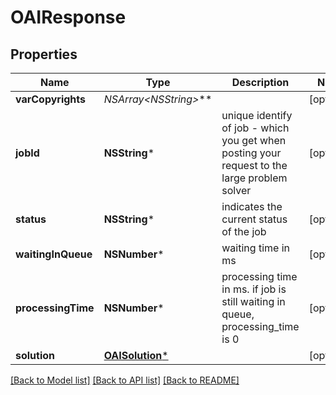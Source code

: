 # OAIResponse

## Properties
Name | Type | Description | Notes
------------ | ------------- | ------------- | -------------
**varCopyrights** | **NSArray&lt;NSString*&gt;*** |  | [optional] 
**jobId** | **NSString*** | unique identify of job - which you get when posting your request to the large problem solver | [optional] 
**status** | **NSString*** | indicates the current status of the job | [optional] 
**waitingInQueue** | **NSNumber*** | waiting time in ms | [optional] 
**processingTime** | **NSNumber*** | processing time in ms. if job is still waiting in queue, processing_time is 0 | [optional] 
**solution** | [**OAISolution***](OAISolution.md) |  | [optional] 

[[Back to Model list]](../README.md#documentation-for-models) [[Back to API list]](../README.md#documentation-for-api-endpoints) [[Back to README]](../README.md)


